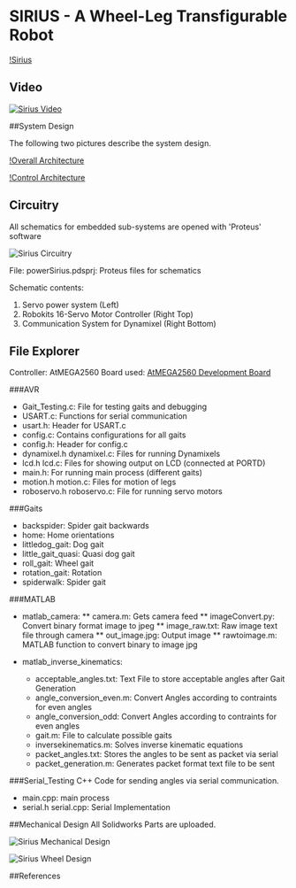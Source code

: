 # SIRIUS - A Wheel-Leg Transfigurable Robot

[!Sirius](https://upload.wikimedia.org/wikipedia/commons/b/bc/Sirius-robot.jpg)


## Video

[![Sirius Video](http://img.youtube.com/vi/tceGkQNUUpM/0.jpg)](https://youtu.be/tceGkQNUUpM)


##System Design

The following two pictures describe the system design.

[!Overall Architecture](https://upload.wikimedia.org/wikipedia/commons/0/01/Flowchart_detailed.png)

[!Control Architecture](https://upload.wikimedia.org/wikipedia/commons/9/9d/Lcd-architecture.png)


## Circuitry

All schematics for embedded sub-systems are opened with 'Proteus' software

![Sirius Circuitry](https://upload.wikimedia.org/wikipedia/commons/8/87/Sirius-ckt.JPG)

File: powerSirius.pdsprj: Proteus files for schematics

Schematic contents:  
1. Servo power system (Left)  
2. Robokits 16-Servo Motor Controller (Right Top)  
3. Communication System for Dynamixel (Right Bottom)


## File Explorer

Controller:  AtMEGA2560
Board used: [AtMEGA2560 Development Board](http://www.nex-robotics.com/products/microcontroller-development-boards/atmega2560-development-board.html)

###AVR
* Gait_Testing.c: File for testing gaits and debugging
* USART.c:	Functions for serial communication
* usart.h: 	Header for USART.c
* config.c:	Contains configurations for all gaits
* config.h: 	Header for config.c
* dynamixel.h dynamixel.c:	Files for running Dynamixels
* lcd.h lcd.c:	Files for showing output on LCD (connected at PORTD)	
* main.h: For running main process (different gaits)
* motion.h motion.c:	Files for motion of legs
* roboservo.h roboservo.c:	File for running servo motors

###Gaits
* backspider: Spider gait backwards
* home:	Home orientations
* littledog_gait: Dog gait
* little_gait_quasi: Quasi dog gait
* roll_gait: Wheel gait
* rotation_gait: Rotation
* spiderwalk: Spider gait

###MATLAB

* matlab_camera:
	** camera.m: Gets camera feed
	** imageConvert.py: Convert binary format image to jpeg
	** image_raw.txt: Raw image text file through camera
	** out_image.jpg: Output image
	** rawtoimage.m: MATLAB function to convert binary to image jpg

* matlab_inverse_kinematics:
	* acceptable_angles.txt: Text File to store acceptable angles after Gait Generation
	* angle_conversion_even.m: Convert Angles according to contraints for even angles
	* angle_conversion_odd: Convert Angles according to contraints for even angles
	* gait.m: File to calculate possible gaits
	* inversekinematics.m: Solves inverse kinematic equations
	* packet_angles.txt: Stores the angles to be sent as packet via serial
	* packet_generation.m: Generates packet format text file to be sent

###Serial_Testing
C++ Code for sending angles via serial communication.
* main.cpp:	main process
* serial.h serial.cpp: Serial Implementation



##Mechanical Design
All Solidworks Parts are uploaded.

![Sirius Mechanical Design](https://upload.wikimedia.org/wikipedia/commons/8/82/MechD-sirius.jpg)

![Sirius Wheel Design](https://upload.wikimedia.org/wikipedia/commons/6/6e/WheelSirius.jpg)

##References
